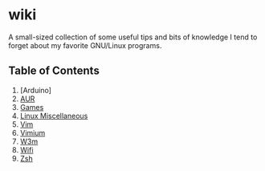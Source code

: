 # wiki

A small-sized collection of some useful tips and bits of knowledge I tend to forget about my favorite GNU/Linux programs.

## Table of Contents
1. [Arduino]
2. [AUR](aur.md)
3. [Games](games.md)
4. [Linux Miscellaneous](linux-misc.md)
5. [Vim](vim.md)
6. [Vimium](vimium.md)
7. [W3m](w3m.md)
8. [Wifi](wifi.md)
9. [Zsh](zsh.md)
